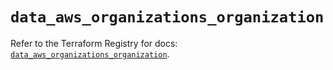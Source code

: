 # `data_aws_organizations_organization`

Refer to the Terraform Registry for docs: [`data_aws_organizations_organization`](https://registry.terraform.io/providers/hashicorp/aws/6.9.0/docs/data-sources/organizations_organization).
